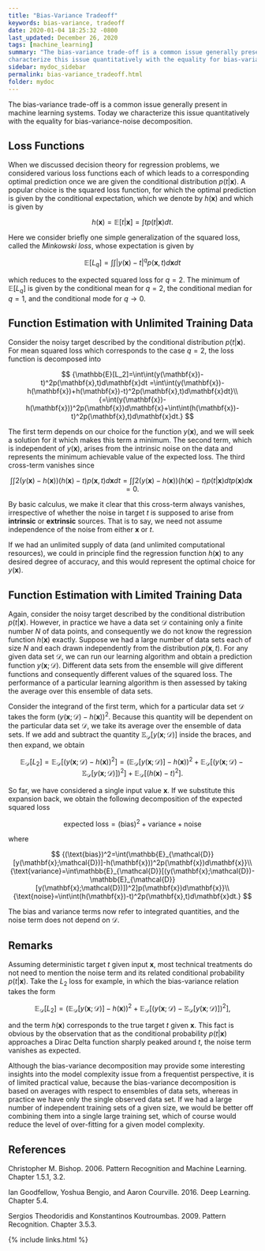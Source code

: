 ```yaml
---
title: "Bias-Variance Tradeoff"
keywords: bias-variance, tradeoff
date: 2020-01-04 18:25:32 -0800
last_updated: December 26, 2020
tags: [machine_learning]
summary: "The bias-variance trade-off is a common issue generally present in machine learning systems. Today we
characterize this issue quantitatively with the equality for bias-variance-noise decomposition."
sidebar: mydoc_sidebar
permalink: bias-variance_tradeoff.html
folder: mydoc
---
```


The bias-variance trade-off is a common issue generally present in machine learning systems. Today we characterize this
issue quantitatively with the equality for bias-variance-noise decomposition.

## Loss Functions
When we discussed decision theory for regression problems, we considered various loss functions each of which leads to a
corresponding optimal prediction once we are given the conditional distribution $p(t\vert\mathbf{x})$. A popular choice
is the squared loss function, for which the optimal prediction is given by the conditional expectation, which we denote
by $h(\mathbf{x})$ and which is given by

$$
  {h(\mathbf{x})=\mathbb{E}[t\vert\mathbf{x}]=\int tp(t\vert\mathbf{x})dt.}
$$

Here we consider briefly one simple generalization of the squared loss, called the *Minkowski loss*, whose expectation
is given by

$$
  {\mathbb{E}[L_q]=\int\int\vert y(\mathbf{x})-t\vert^q p(\mathbf{x},t)d\mathbf{x}dt}
$$

which reduces to the expected squared loss for $q=2$. The minimum of $\mathbb{E}[L_q]$ is given by the conditional mean
for $q=2$, the conditional median for $q=1$, and the conditional mode for $q\rightarrow 0$.

## Function Estimation with Unlimited Training Data
Consider the noisy target described by the conditional distribution $p(t\vert\mathbf{x})$. For mean squared loss which
corresponds to the case $q=2$, the loss function is decomposed into

$$
  {\mathbb{E}[L_2]=\int\int(y(\mathbf{x})-t)^2p(\mathbf{x},t)d\mathbf{x}dt
  =\int\int(y(\mathbf{x})-h(\mathbf{x})+h(\mathbf{x})-t)^2p(\mathbf{x},t)d\mathbf{x}dt}\\
  {=\int(y(\mathbf{x})-h(\mathbf{x}))^2p(\mathbf{x})d\mathbf{x}+\int\int(h(\mathbf{x})-t)^2p(\mathbf{x},t)d\mathbf{x}dt.}
$$

The first term depends on our choice for the function $y(\mathbf{x})$, and we will seek a solution for it which makes
this term a minimum. The second term, which is independent of $y(\mathbf{x})$, arises from the intrinsic noise on the
data and represents the minimum achievable value of the expected loss. The third cross-term vanishes since

$$
  {\int\int2(y(\mathbf{x})-h(\mathbf{x}))(h(\mathbf{x})-t)p(\mathbf{x},t)d\mathbf{x}dt
  =\int\int2(y(\mathbf{x})-h(\mathbf{x}))(h(\mathbf{x})-t)p(t\vert\mathbf{x})dtp(\mathbf{x})d\mathbf{x}=0.}
$$

By basic calculus, we make it clear that this cross-term always vanishes, irrespective of whether the noise in target
$t$ is supposed to arise from **intrinsic** or **extrinsic** sources. That is to say, we need not assume independence of
the noise from either $\mathbf{x}$ or $t$.

If we had an unlimited supply of data (and unlimited computational resources), we could in principle find the regression
function $h(\mathbf{x})$ to any desired degree of accuracy, and this would represent the optimal choice for
$y(\mathbf{x})$.

## Function Estimation with Limited Training Data
Again, consider the noisy target described by the conditional distribution $p(t\vert\mathbf{x})$. However, in practice
we have a data set $\mathcal{D}$ containing only a finite number $N$ of data points, and consequently we do not know the
regression function $h(\mathbf{x})$ exactly. Suppose we had a large number of data sets each of size $N$ and each drawn
independently from the distribution $p(\mathbf{x}, t)$. For any given data set $\mathcal{D}$, we can run our learning
algorithm and obtain a prediction function $y(\mathbf{x};\mathcal{D})$. Different data sets from the ensemble will give
different functions and consequently different values of the squared loss. The performance of a particular learning
algorithm is then assessed by taking the average over this ensemble of data sets.

Consider the integrand of the first term, which for a particular data set $\mathcal{D}$ takes the form
$(y(\mathbf{x};\mathcal{D})-h(\mathbf{x}))^2$. Because this quantity will be dependent on the particular data set
$\mathcal{D}$, we take its average over the ensemble of data sets. If we add and subtract the quantity
$\mathbb{E}_{\mathcal{D}}[y(\mathbf{x};\mathcal{D})]$ inside the braces, and then expand, we obtain

$$
  {\mathbb{E}_{\mathcal{D}}[L_2]=\mathbb{E}_{\mathcal{D}}[(y(\mathbf{x};\mathcal{D})-h(\mathbf{x}))^2]
  =(\mathbb{E}_{\mathcal{D}}[y(\mathbf{x};\mathcal{D})]-h(\mathbf{x}))^2
  +\mathbb{E}_{\mathcal{D}}[(y(\mathbf{x};\mathcal{D})-\mathbb{E}_{\mathcal{D}}[y(\mathbf{x};\mathcal{D})])^2]
  +\mathbb{E}_{\mathcal{D}}[(h(\mathbf{x})-t)^2].}
$$

So far, we have considered a single input value $\mathbf{x}$. If we substitute this expansion back, we obtain the
following decomposition of the expected squared loss

$$
  {\text{expected loss}=(\text{bias})^2+\text{variance}+\text{noise}}
$$

where

$$
  {(\text{bias})^2=\int(\mathbb{E}_{\mathcal{D}}[y(\mathbf{x};\mathcal{D})]-h(\mathbf{x}))^2p(\mathbf{x})d\mathbf{x}}\\
  {\text{variance}=\int\mathbb{E}_{\mathcal{D}}[(y(\mathbf{x};\mathcal{D})-\mathbb{E}_{\mathcal{D}}[y(\mathbf{x};\mathcal{D})])^2]p(\mathbf{x})d\mathbf{x}}\\
  {\text{noise}=\int\int(h(\mathbf{x})-t)^2p(\mathbf{x},t)d\mathbf{x}dt.}
$$

The bias and variance terms now refer to integrated quantities, and the noise term does not depend on $\mathcal{D}$.

## Remarks
Assuming deterministic target $t$ given input $\mathbf{x}$, most technical treatments do not need to mention the noise
term and its related conditional probability $p(t\vert\mathbf{x})$. Take the $L_2$ loss for example, in which the
bias-variance relation takes the form

$$
  {\mathbb{E}_{\mathcal{D}}[L_2]=(\mathbb{E}_{\mathcal{D}}[y(\mathbf{x};\mathcal{D})]-h(\mathbf{x}))^2
  +\mathbb{E}_{\mathcal{D}}[(y(\mathbf{x};\mathcal{D})-\mathbb{E}_{\mathcal{D}}[y(\mathbf{x};\mathcal{D})])^2],}
$$

and the term $h(\mathbf{x})$ corresponds to the true target $t$ given $\mathbf{x}$. This fact is obvious by the
observation that as the conditional probability $p(t\vert\mathbf{x})$ approaches a Dirac Delta function sharply peaked
around $t$, the noise term vanishes as expected.

Although the bias-variance decomposition may provide some interesting insights into the model complexity issue from a
frequentist perspective, it is of limited practical value, because the bias-variance decomposition is based on averages
with respect to ensembles of data sets, whereas in practice we have only the single observed data set. If we had a large
number of independent training sets of a given size, we would be better off combining them into a single large training
set, which of course would reduce the level of over-fitting for a given model complexity.

## References
Christopher M. Bishop. 2006. Pattern Recognition and Machine Learning. Chapter 1.5.1, 3.2.

Ian Goodfellow, Yoshua Bengio, and Aaron Courville. 2016. Deep Learning. Chapter 5.4.

Sergios Theodoridis and Konstantinos Koutroumbas. 2009. Pattern Recognition. Chapter 3.5.3.

{% include links.html %}
